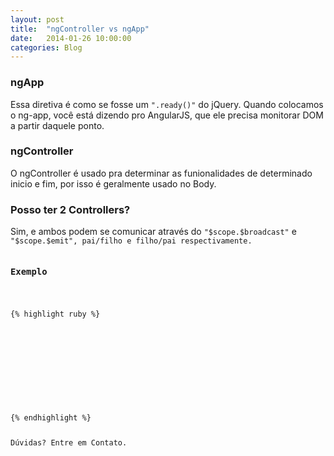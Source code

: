 ```yaml
---
layout: post
title:  "ngController vs ngApp"
date:   2014-01-26 10:00:00
categories: Blog
---
```


<h3>ngApp</h3>
Essa diretiva é como se fosse um <code>".ready()"</code> do jQuery. Quando colocamos o ng-app, você está dizendo pro AngularJS, que ele precisa monitorar DOM a partir daquele ponto.

<h3>ngController</h3>
O ngController é usado pra determinar as funionalidades de determinado inicio e fim, por isso é geralmente usado no Body.

<h3>Posso ter 2 Controllers?</h3>
Sim, e ambos podem se comunicar através do <code>"$scope.$broadcast"</code> e <code>"$scope.$emit"</cide>, pai/filho e filho/pai respectivamente.

<h3>Exemplo</h3>

{% highlight ruby %}
<html ng-app"myApp">
  <head></head>
  <body>
    <div ng-controller="controller1"></div>
    <div ng-controller="controller2"></div>
  </body>
</html>
{% endhighlight %}

Dúvidas? Entre em Contato.






